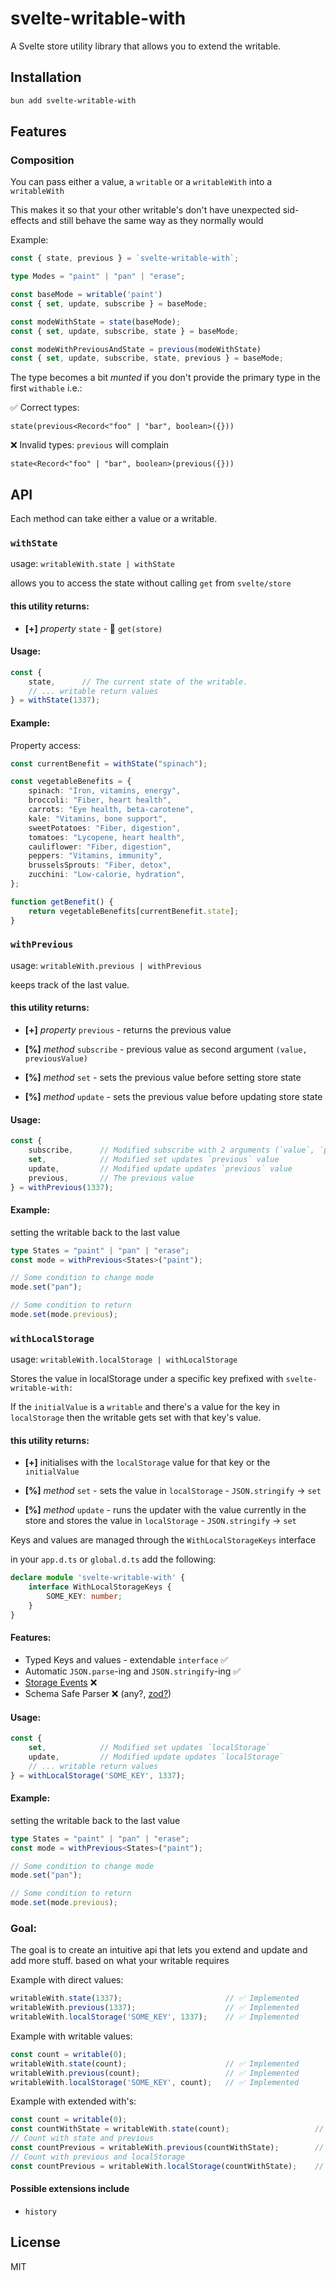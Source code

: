 # svelte-writable-with

A Svelte store utility library that allows you to extend the writable.

## Installation

```bash
bun add svelte-writable-with
```

## Features

### Composition

You can pass either a value, a `writable` or a `writableWith` into a `writableWith`

This makes it so that your other writable's don't have unexpected sid-effects and still behave the same way as they normally would

Example:
```ts
const { state, previous } = `svelte-writable-with`;

type Modes = "paint" | "pan" | "erase";

const baseMode = writable('paint')
const { set, update, subscribe } = baseMode;

const modeWithState = state(baseMode);
const { set, update, subscribe, state } = baseMode;

const modeWithPreviousAndState = previous(modeWithState)
const { set, update, subscribe, state, previous } = baseMode;
```

The type becomes a bit _munted_ if you don't provide the primary type in the first `withable` i.e.:

✅ Correct types: 
```
state(previous<Record<"foo" | "bar", boolean>({}))
```
❌ Invalid types: `previous` will complain
```
state<Record<"foo" | "bar", boolean>(previous({}))
``` 


## API

Each method can take either a value or a writable.

### `withState`
usage: `writableWith.state | withState`

allows you to access the state without calling `get` from `svelte/store`

#### this utility returns:

- **[+]** _property_ `state` - 🔀 `get(store)`

#### Usage:

```ts
const {
    state,      // The current state of the writable.
    // ... writable return values
} = withState(1337);
```

#### Example:

Property access:

```ts
const currentBenefit = withState("spinach");

const vegetableBenefits = {
    spinach: "Iron, vitamins, energy",
    broccoli: "Fiber, heart health",
    carrots: "Eye health, beta-carotene",
    kale: "Vitamins, bone support",
    sweetPotatoes: "Fiber, digestion",
    tomatoes: "Lycopene, heart health",
    cauliflower: "Fiber, digestion",
    peppers: "Vitamins, immunity",
    brusselsSprouts: "Fiber, detox",
    zucchini: "Low-calorie, hydration",
};

function getBenefit() {
    return vegetableBenefits[currentBenefit.state];
}
```

### `withPrevious`
usage: `writableWith.previous | withPrevious`

keeps track of the last value.

#### this utility returns:

- **[+]** _property_ `previous` - returns the previous  value

- **[%]** _method_ `subscribe` - previous value as second argument `(value, previousValue)`
    
- **[%]** _method_ `set` - sets the previous value before setting store state
    
- **[%]** _method_ `update` - sets the previous value before updating store state

#### Usage:

```typescript
const {
    subscribe,      // Modified subscribe with 2 arguments (`value`, `previousValue`)
    set,            // Modified set updates `previous` value
    update,         // Modified update updates `previous` value
    previous,       // The previous value
} = withPrevious(1337);
```

#### Example:

setting the writable back to the last value

```ts
type States = "paint" | "pan" | "erase"; 
const mode = withPrevious<States>("paint");

// Some condition to change mode
mode.set("pan");

// Some condition to return
mode.set(mode.previous);
```


### `withLocalStorage`

usage: `writableWith.localStorage | withLocalStorage`

Stores the value in localStorage under a specific key prefixed with `svelte-writable-with:`

If the `initialValue` is a `writable` and there's a value for the key in `localStorage` then the writable gets set with that key's value.

#### this utility returns:

- **[+]** initialises with the `localStorage` value for that key or the `initialValue`
    
- **[%]** _method_ `set` - sets the value in `localStorage` - `JSON.stringify` -> `set`
    
- **[%]** _method_ `update` - runs the updater with the value currently in the store and stores the value in `localStorage` - `JSON.stringify` -> `set`

Keys and values are managed through the `WithLocalStorageKeys` interface

in your `app.d.ts` or `global.d.ts` add the following:

```ts
declare module 'svelte-writable-with' {
	interface WithLocalStorageKeys {
		SOME_KEY: number;
	}
}
```

#### Features:
- Typed Keys and values - extendable `interface` ✅
- Automatic `JSON.parse`-ing and `JSON.stringify`-ing ✅
- [Storage Events](https://developer.mozilla.org/en-US/docs/Web/API/Window/storage_event) ❌
- Schema Safe Parser ❌ (any?, [zod?](https://zod.dev/))

#### Usage:

```typescript
const {
    set,            // Modified set updates `localStorage`
    update,         // Modified update updates `localStorage`
    // ... writable return values
} = withLocalStorage('SOME_KEY', 1337);
```

#### Example:

setting the writable back to the last value

```ts
type States = "paint" | "pan" | "erase"; 
const mode = withPrevious<States>("paint");

// Some condition to change mode
mode.set("pan");

// Some condition to return
mode.set(mode.previous);
```


### Goal:

The goal is to create an intuitive api that lets you extend and update and add more stuff. based on what your writable requires

Example with direct values:

```ts
writableWith.state(1337);                       // ✅ Implemented
writableWith.previous(1337);                    // ✅ Implemented
writableWith.localStorage('SOME_KEY', 1337);    // ✅ Implemented
```

Example with writable values:

```ts
const count = writable(0);
writableWith.state(count);                      // ✅ Implemented
writableWith.previous(count);                   // ✅ Implemented
writableWith.localStorage('SOME_KEY', count);   // ✅ Implemented
```

Example with extended with's:

```ts
const count = writable(0);
const countWithState = writableWith.state(count);                   // ✅ Implemented
// Count with state and previous
const countPrevious = writableWith.previous(countWithState);        // ✅ Implemented
// Count with previous and localStorage
const countPrevious = writableWith.localStorage(countWithState);    // ✅ Implemented
```

#### Possible extensions include

-   `history`

## License

MIT
